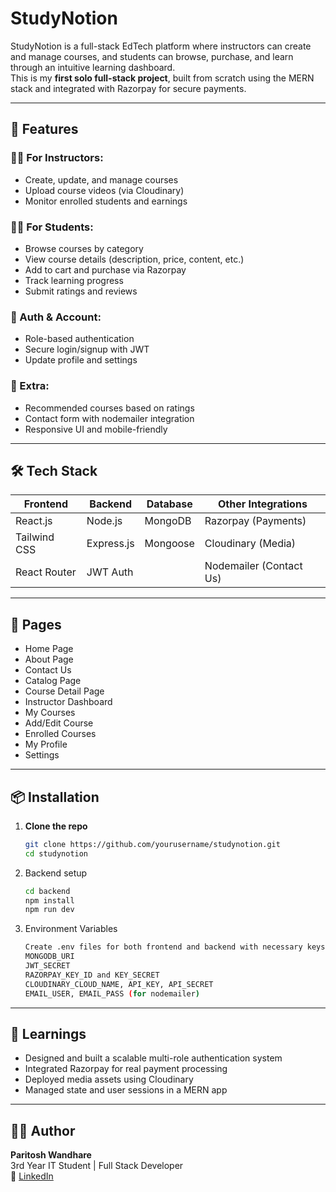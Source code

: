 # **StudyNotion**

StudyNotion is a full-stack EdTech platform where instructors can create and manage courses, and students can browse, purchase, and learn through an intuitive learning dashboard.  
This is my **first solo full-stack project**, built from scratch using the MERN stack and integrated with Razorpay for secure payments.

---

## 🚀 Features

### 👨‍🏫 For Instructors:
- Create, update, and manage courses
- Upload course videos (via Cloudinary)
- Monitor enrolled students and earnings

### 👨‍🎓 For Students:
- Browse courses by category
- View course details (description, price, content, etc.)
- Add to cart and purchase via Razorpay
- Track learning progress
- Submit ratings and reviews

### 🔐 Auth & Account:
- Role-based authentication
- Secure login/signup with JWT
- Update profile and settings

### 🌟 Extra:
- Recommended courses based on ratings
- Contact form with nodemailer integration
- Responsive UI and mobile-friendly

---

## 🛠️ Tech Stack

| Frontend      | Backend       | Database | Other Integrations     |
|---------------|---------------|----------|-------------------------|
| React.js      | Node.js       | MongoDB  | Razorpay (Payments)     |
| Tailwind CSS  | Express.js    | Mongoose | Cloudinary (Media)      |
| React Router  | JWT Auth      |          | Nodemailer (Contact Us) |

---

## 📂 Pages

- Home Page
- About Page
- Contact Us
- Catalog Page
- Course Detail Page
- Instructor Dashboard
- My Courses
- Add/Edit Course
- Enrolled Courses
- My Profile
- Settings


---

## 📦 Installation

1. **Clone the repo**
   ```bash
   git clone https://github.com/yourusername/studynotion.git
   cd studynotion

2. Backend setup
   ```bash
   cd backend
   npm install
   npm run dev
   
3. Environment Variables

   ```bash
   Create .env files for both frontend and backend with necessary keys like:
   MONGODB_URI
   JWT_SECRET
   RAZORPAY_KEY_ID and KEY_SECRET
   CLOUDINARY_CLOUD_NAME, API_KEY, API_SECRET
   EMAIL_USER, EMAIL_PASS (for nodemailer)

---

## 🧠 Learnings
- Designed and built a scalable multi-role authentication system
- Integrated Razorpay for real payment processing
- Deployed media assets using Cloudinary
- Managed state and user sessions in a MERN app

---

## 🙋‍♂️ Author

**Paritosh Wandhare**  
3rd Year IT Student | Full Stack Developer  
🔗 [LinkedIn](https://www.linkedin.com/in/paritosh-wandhare-959615290/)
